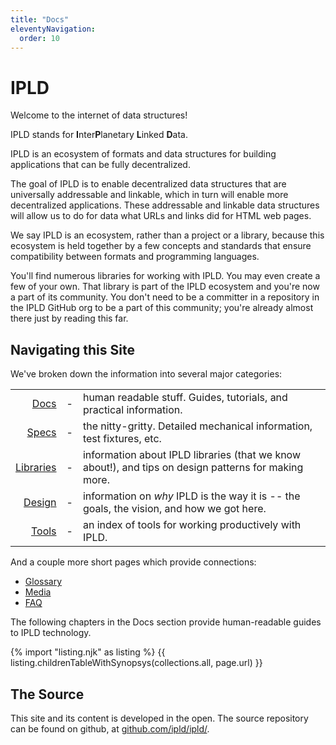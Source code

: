 ```yaml
---
title: "Docs"
eleventyNavigation:
  order: 10
---
```


IPLD
====

Welcome to the internet of data structures!

IPLD stands for **I**nter**P**lanetary **L**inked **D**ata.

IPLD is an ecosystem of formats and data structures for building applications
that can be fully decentralized.

The goal of IPLD is to enable decentralized data structures that are universally addressable and linkable,
which in turn will enable more decentralized applications.
These addressable and linkable data structures will allow us to do for data what URLs and links did for HTML web pages.

We say IPLD is an ecosystem, rather than a project or a library,
because this ecosystem is held together by a few concepts and
standards that ensure compatibility between formats and programming languages.

You'll find numerous libraries for working with IPLD.
You may even create a few of your own.
That library is part of the IPLD ecosystem and you're now a part of its community.
You don't need to be a committer in a repository in the IPLD GitHub org to be a part of this community;
you're already almost there just by reading this far.


Navigating this Site
---------------------

We've broken down the information into several major categories:


| | | |
|-------------------------:|---|--|
| [Docs](/docs/)           | - | human readable stuff.  Guides, tutorials, and practical information.
| [Specs](/specs/)         | - | the nitty-gritty.  Detailed mechanical information, test fixtures, etc.
| [Libraries](/libraries/) | - | information about IPLD libraries (that we know about!), and tips on design patterns for making more.
| [Design](/design/)       | - | information on _why_ IPLD is the way it is -- the goals, the vision, and how we got here.
| [Tools](/tools/)         | - | an index of tools for working productively with IPLD.

And a couple more short pages which provide connections:

- [Glossary](/glossary/)
- [Media](/media/)
- [FAQ](/FAQ/)


The following chapters in the Docs section provide human-readable guides to IPLD technology.

{% import "listing.njk" as listing %}
{{ listing.childrenTableWithSynopsys(collections.all, page.url) }}


The Source
----------

This site and its content is developed in the open.
The source repository can be found on github, at
[github.com/ipld/ipld/](https://github.com/ipld/ipld/tree/2021).
